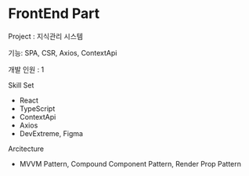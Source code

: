 # FrontEnd Part 

Project : 지식관리 시스템 

기능: SPA, CSR, Axios, ContextApi

개발 인원 : 1 

Skill Set
- React
- TypeScript
- ContextApi
- Axios
- DevExtreme, Figma

Arcitecture
- MVVM Pattern, Compound Component Pattern, Render Prop Pattern


